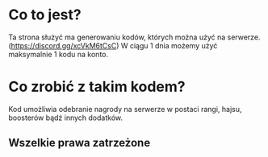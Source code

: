 # Co to jest?
 Ta strona służyć ma generowaniu kodów, których można użyć na serwerze. (https://discord.gg/xcVkM6tCsC)
 W ciągu 1 dnia możemy użyć maksymalnie 1 kodu na konto.
 
# Co zrobić z takim kodem?
 Kod umożliwia odebranie nagrody na serwerze w postaci rangi, hajsu, boosterów bądź innych dodatków.
 
 ## Wszelkie prawa zatrzeżone
